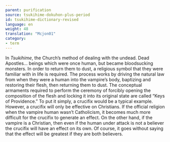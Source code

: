 ```yaml
---
parent: purification
source: tsukihime-dokuhon-plus-period
id: tsukihime-dictionary-revised
language: en
weight: 48
translation: "Mcjon01"
category:
- term
---
```


In *Tsukihime*, the Church’s method of dealing with the undead.
Dead Apostles… beings which were once human, but became bloodsucking monsters. In order to return them to dust, a religious symbol that they were familiar with in life is required.
The process works by driving the natural law from when they were a human into the vampire’s body, baptizing and restoring their flesh, then returning them to dust. The conceptual armaments required to perform the ceremony of forcibly opening the composition of the flesh and locking it into its original state are called “Keys of Providence.”
To put it simply, a crucifix would be a typical example. However, a crucifix will only be effective on Christians. If the official religion when the vampire human wasn’t Catholicism, it becomes much more difficult for the crucifix to generate an effect. On the other hand, if the vampire is a Christian, then even if the human under attack is not a believer the crucifix will have an effect on its own. Of course, it goes without saying that the effect will be greatest if they are both believers.
